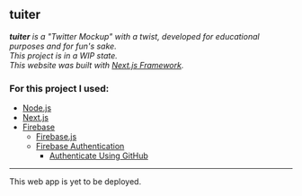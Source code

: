 tuiter
---

_**tuiter** is a "Twitter Mockup" with a twist, developed for educational purposes and for fun's sake._  
_This project is in a WIP state._  
_This website was built with [Next.js Framework](https://nextjs.org/)._  

<h3>For this project I used:</h3>  

- [Node.js](https://nodejs.org)
- [Next.js](https://nextjs.org/)
- [Firebase](https://firebase.google.com/)
    - [Firebase.js](https://www.npmjs.com/package/firebase)
    - [Firebase Authentication](https://firebase.google.com/docs/auth)
        - [Authenticate Using GitHub](https://firebase.google.com/docs/auth/web/github-auth)

---

This web app is yet to be deployed.